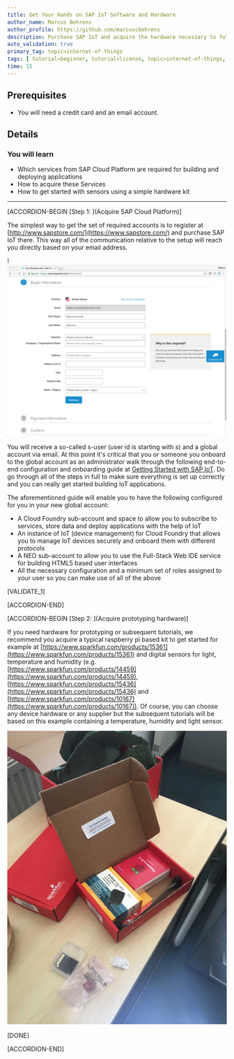 ```yaml
---
title: Get Your Hands on SAP IoT Software and Hardware
author_name: Marcus Behrens
author_profile: https://github.com/marcuscbehrens
description: Purchase SAP IoT and acquire the hardware necessary to follow subsequent tutorials.
auto_validation: true
primary_tag: topic>internet-of-things
tags: [ tutorial>beginner, tutorial>license, topic>internet-of-things, topic>cloud, products>sap-leonardo-iot, products>sap-edge-services, products>sap-cloud-platform-internet-of-things, products>sap-cloud-platform]
time: 15
---
```


## Prerequisites  
 - You will need a credit card and an email account.

## Details
### You will learn  
  - Which services from SAP Cloud Platform are required for building and deploying applications
  - How to acquire these Services
  - How to get started with sensors using a simple hardware kit



---

[ACCORDION-BEGIN [Step 1: ](Acquire SAP Cloud Platform)]

The simplest way to get the set of required accounts is to register at [http://www.sapstore.com/](https://www.sapstore.com/) and purchase SAP IoT there. This way all of the communication relative to the setup will reach you directly based on your email address.

!![Checkout](shopcheckout.png)

You will receive a so-called s-user (user id is starting with s) and a global account via email. At this point it's critical that you or someone you onboard to the global account as an administrator walk through the following end-to-end configuration and onboarding guide at [Getting Started with SAP IoT](https://help.sap.com/viewer/195126f4601945cba0886cbbcbf3d364/latest). Do go through all of the steps in full to make sure everything is set up correctly and you can really get started building IoT applications.

The aforementioned guide will enable you to have the following configured for you in your new global account:

- A Cloud Foundry sub-account and space to allow you to subscribe to services, store data and deploy applications with the help of IoT
- An instance of IoT (device management) for Cloud Foundry that allows you to manage IoT devices securely and onboard them with different protocols
- A NEO sub-account to allow you to use the Full-Stack Web IDE service for building HTML5 based user interfaces
- All the necessary configuration and a minimum set of roles assigned to your user so you can make use of all of the above

[VALIDATE_1]

[ACCORDION-END]

[ACCORDION-BEGIN [Step 2: ](Acquire prototyping hardware)]

If you need hardware for prototyping or subsequent tutorials, we recommend you acquire a typical raspberry pi based kit to get started for example at [https://www.sparkfun.com/products/15361](https://www.sparkfun.com/products/15361) and digital sensors for light, temperature and humidity (e.g. [https://www.sparkfun.com/products/14459](https://www.sparkfun.com/products/14459), [https://www.sparkfun.com/products/15436](https://www.sparkfun.com/products/15436) and [https://www.sparkfun.com/products/10167](https://www.sparkfun.com/products/10167)). Of course, you can choose any device hardware or any supplier but the subsequent tutorials will be based on this example containing a temperature, humidity and light sensor.

![Hardware Kit](IMG_3333.jpg)

[DONE]

[ACCORDION-END]
